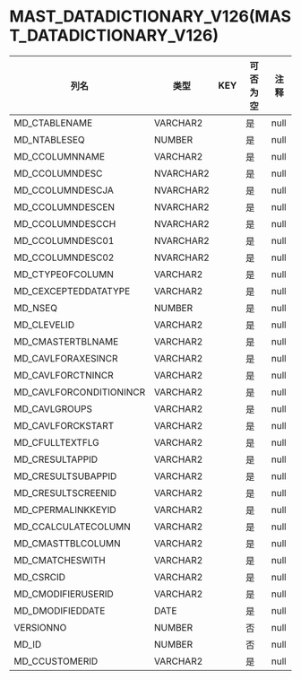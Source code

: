 # MAST_DATADICTIONARY_V126(MAST_DATADICTIONARY_V126)
| 列名   | 类型   | KEY  | 可否为空 | 注释   |
| ---- | ---- | ---- | ---- | ---- |
|MD_CTABLENAME|VARCHAR2||是|null|
|MD_NTABLESEQ|NUMBER||是|null|
|MD_CCOLUMNNAME|VARCHAR2||是|null|
|MD_CCOLUMNDESC|NVARCHAR2||是|null|
|MD_CCOLUMNDESCJA|NVARCHAR2||是|null|
|MD_CCOLUMNDESCEN|NVARCHAR2||是|null|
|MD_CCOLUMNDESCCH|NVARCHAR2||是|null|
|MD_CCOLUMNDESC01|NVARCHAR2||是|null|
|MD_CCOLUMNDESC02|NVARCHAR2||是|null|
|MD_CTYPEOFCOLUMN|VARCHAR2||是|null|
|MD_CEXCEPTEDDATATYPE|VARCHAR2||是|null|
|MD_NSEQ|NUMBER||是|null|
|MD_CLEVELID|VARCHAR2||是|null|
|MD_CMASTERTBLNAME|VARCHAR2||是|null|
|MD_CAVLFORAXESINCR|VARCHAR2||是|null|
|MD_CAVLFORCTNINCR|VARCHAR2||是|null|
|MD_CAVLFORCONDITIONINCR|VARCHAR2||是|null|
|MD_CAVLGROUPS|VARCHAR2||是|null|
|MD_CAVLFORCKSTART|VARCHAR2||是|null|
|MD_CFULLTEXTFLG|VARCHAR2||是|null|
|MD_CRESULTAPPID|VARCHAR2||是|null|
|MD_CRESULTSUBAPPID|VARCHAR2||是|null|
|MD_CRESULTSCREENID|VARCHAR2||是|null|
|MD_CPERMALINKKEYID|VARCHAR2||是|null|
|MD_CCALCULATECOLUMN|VARCHAR2||是|null|
|MD_CMASTTBLCOLUMN|VARCHAR2||是|null|
|MD_CMATCHESWITH|VARCHAR2||是|null|
|MD_CSRCID|VARCHAR2||是|null|
|MD_CMODIFIERUSERID|VARCHAR2||是|null|
|MD_DMODIFIEDDATE|DATE||是|null|
|VERSIONNO|NUMBER||否|null|
|MD_ID|NUMBER||否|null|
|MD_CCUSTOMERID|VARCHAR2||是|null|
